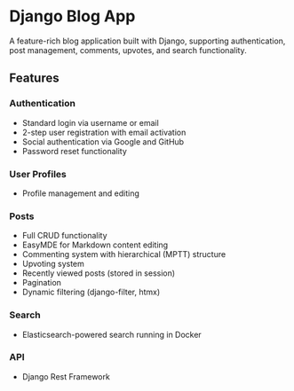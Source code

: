 # Django Blog App
A feature-rich blog application built with Django, supporting authentication, post management, comments, upvotes, and search functionality.

## Features  

### Authentication  
- Standard login via username or email  
- 2-step user registration with email activation  
- Social authentication via Google and GitHub  
- Password reset functionality  

### User Profiles  
- Profile management and editing  

### Posts  
- Full CRUD functionality  
- EasyMDE for Markdown content editing  
- Commenting system with hierarchical (MPTT) structure  
- Upvoting system 
- Recently viewed posts (stored in session)  
- Pagination
- Dynamic filtering (django-filter, htmx)

### Search  
- Elasticsearch-powered search running in Docker

### API  
- Django Rest Framework 